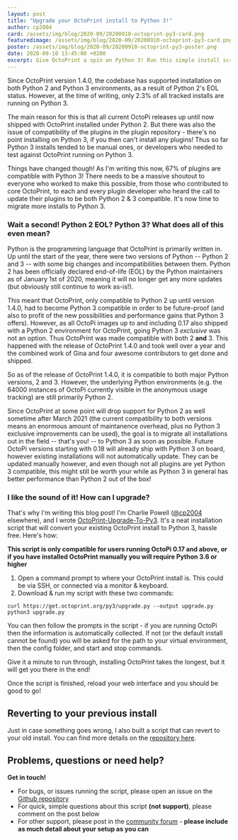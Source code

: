 ```yaml
---
layout: post
title: "Upgrade your OctoPrint install to Python 3!"
author: cp2004
card: /assets/img/blog/2020-09/20200910-octoprint-py3-card.png
featuredimage: /assets/img/blog/2020-09/20200910-octoprint-py3-card.png
poster: /assets/img/blog/2020-09/20200910-octoprint-py3-poster.png
date: 2020-09-10 13:45:00 +0200
excerpt: Give OctoPrint a spin on Python 3! Run this simple install script.
---
```


Since OctoPrint version 1.4.0, the codebase has supported installation on both Python 2 and Python 3 
environments, as a result of Python 2's EOL status. However, at the time of writing, only 2.3% of all tracked installs are running on Python 3.

The main reason for this is that all current OctoPi releases up until now shipped with OctoPrint installed under Python 2. 
But there was also the issue of compatibility of the plugins in the plugin repository - 
there's no point installing on Python 3, if you then can't install any plugins! Thus so far Python 3 
installs tended to be manual ones, or developers who needed to test against OctoPrint running on Python 3.

Things have changed though! As I'm writing this now, 67% of plugins are compatible with Python 3! There needs to 
be a massive shoutout to everyone who worked to make this possible, from those who contributed to core 
OctoPrint, to each and every plugin developer who heard the call to update their plugins to be both 
Python 2 & 3 compatible. It's now time to migrate more installs to Python 3.

### Wait a second! Python 2 EOL? Python 3? What does all of this even mean?

Python is the programming language that OctoPrint is primarily written in. Up until the start of the year, there were
two versions of Python -- Python 2 and 3 -- with some big changes and incompatibilities between them. 
Python 2 has been officially declared end-of-life (EOL) by the Python maintainers 
as of January 1st of 2020, meaning it will no longer get any more updates (but obviously still continue to work as-is!). 

This meant that OctoPrint, only compatible to Python 2 up until version 1.4.0, had to become Python 3 compatible in 
order to be future-proof (and also to profit of the new possibilities and performance gains that Python 3 offers). 
However, as all OctoPi images up to and including 0.17 also shipped with a Python 2 environment for OctoPrint, 
going Python 3 *exclusive* was not an option. Thus OctoPrint was 
made compatible with both 2 **and** 3. This happened with the release of OctoPrint 1.4.0 and took well over a year and 
the combined work of Gina and four awesome contributors to get done and shipped.
 
So as of the release of OctoPrint 1.4.0, it is compatible to both major Python versions, 2 and 3. However, the 
underlying Python environments (e.g. the 64000 instances of OctoPi currently visible in the anonymous usage tracking)
are still primarily Python 2.

Since OctoPrint at some point will drop support for Python 2 as well sometime after March 2021 (the current 
compatibility to both versions means an enormous amount of maintanence overhead, plus no Python 3 exclusive 
improvements can be used), the goal is to migrate all installations out in the field -- that's you! -- to Python 3 as 
soon as possible. Future OctoPi versions starting with 0.18 will already ship with Python 3 on board, however existing
installations will not automatically update. They can be updated manually however, and even though not all
plugins are yet Python 3 compatible, this might still be worth your while as Python 3 in general has better performance
than Python 2 out of the box!

### I like the sound of it! How can I upgrade?

That's why I'm writing this blog post! I'm Charlie Powell ([@cp2004](https://github.com/cp2004) elsewhere), and I wrote [OctoPrint-Upgrade-To-Py3](https://github.com/cp2004/OctoPrint-Upgrade-To-Py3). It's a neat installation script that will convert your existing OctoPrint install to Python 3, hassle free. Here's how:

**This script is only compatible for users running OctoPi 0.17 and above, or if you have installed OctoPrint manually you will require Python 3.6 or higher**

1. Open a command prompt to where your OctoPrint install is. This could be via SSH, or connected via a monitor & keyboard.
2. Download & run my script with these two commands:
  ```
  curl https://get.octoprint.org/py3/upgrade.py --output upgrade.py
  python3 upgrade.py
  ```
You can then follow the prompts in the script - if you are running OctoPi then the information is automatically collected. If not (or the default install cannot be found) you will be asked for the path to your virtual environment, then the config folder, and start and stop commands.

Give it a minute to run through, installing OctoPrint takes the longest, but it will get you there in the end!

Once the script is finished, reload your web interface and you should be good to go!

## Reverting to your previous install

Just in case something goes wrong, I also built a script that can revert to your old install. You can find more details on the [repository here](https://github.com/cp2004/Octoprint-Upgrade-To-Py3#returning-to-the-old-install).

## Problems, questions or need help?

**Get in touch!**

* For bugs, or issues running the script, please open an issue on the [Github repository](https://github.com/cp2004/OctoPrint-Upgrade-To-Py3/issues)
* For quick, simple questions about this script **(not support)**, please comment on the post below
* For other support, please post in the [community forum](https://community.octoprint.org) - **please include as much detail about your setup as you can**


